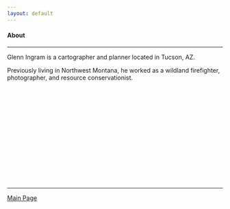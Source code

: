```yaml
---
layout: default
---
```

<title>Glenn Ingram Cartography</title>
 
#### About

<hr> 

Glenn Ingram is a cartographer and planner located in Tucson, AZ.

Previously living in Northwest Montana, he worked as a wildland firefighter, photographer, and resource conservationist.

<br>
<br>
<br>
<br>
<br>
<br>
<br>
<br>
<br>
<br>
<br>
<br>
<br>

<hr> 


[Main Page](./)
